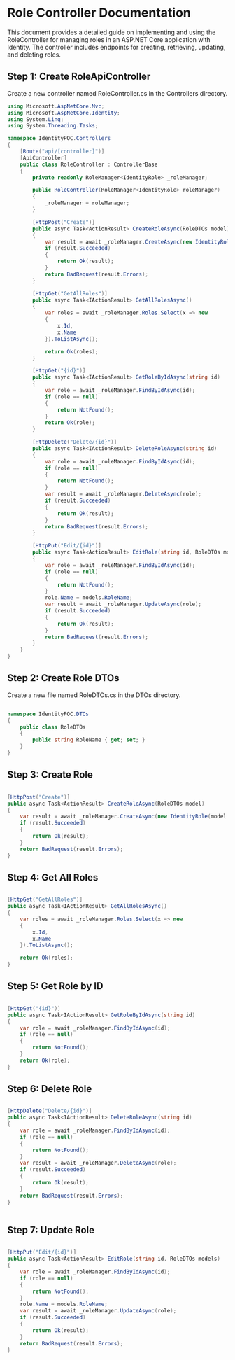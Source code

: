 # Role Controller Documentation
This document provides a detailed guide on implementing and using the RoleController for managing roles in an ASP.NET Core application with Identity. The controller includes endpoints for creating, retrieving, updating, and deleting roles.


## Step 1: Create RoleApiController

Create a new controller named RoleController.cs in the Controllers directory.

```csharp
using Microsoft.AspNetCore.Mvc;
using Microsoft.AspNetCore.Identity;
using System.Linq;
using System.Threading.Tasks;

namespace IdentityPOC.Controllers
{
    [Route("api/[controller]")]
    [ApiController]
    public class RoleController : ControllerBase
    {
        private readonly RoleManager<IdentityRole> _roleManager;

        public RoleController(RoleManager<IdentityRole> roleManager)
        {
            _roleManager = roleManager;
        }

        [HttpPost("Create")]
        public async Task<ActionResult> CreateRoleAsync(RoleDTOs model)
        {
            var result = await _roleManager.CreateAsync(new IdentityRole(model.RoleName));
            if (result.Succeeded)
            {
                return Ok(result);
            }
            return BadRequest(result.Errors);
        }

        [HttpGet("GetAllRoles")]
        public async Task<IActionResult> GetAllRolesAsync()
        {
            var roles = await _roleManager.Roles.Select(x => new
            {
                x.Id,
                x.Name
            }).ToListAsync();

            return Ok(roles);
        }

        [HttpGet("{id}")]
        public async Task<IActionResult> GetRoleByIdAsync(string id)
        {
            var role = await _roleManager.FindByIdAsync(id);
            if (role == null)
            {
                return NotFound();
            }
            return Ok(role);
        }

        [HttpDelete("Delete/{id}")]
        public async Task<IActionResult> DeleteRoleAsync(string id)
        {
            var role = await _roleManager.FindByIdAsync(id);
            if (role == null)
            {
                return NotFound();
            }
            var result = await _roleManager.DeleteAsync(role);
            if (result.Succeeded)
            {
                return Ok(result);
            }
            return BadRequest(result.Errors);
        }

        [HttpPut("Edit/{id}")]
        public async Task<ActionResult> EditRole(string id, RoleDTOs models)
        {
            var role = await _roleManager.FindByIdAsync(id);
            if (role == null)
            {
                return NotFound();
            }
            role.Name = models.RoleName;
            var result = await _roleManager.UpdateAsync(role);
            if (result.Succeeded)
            {
                return Ok(result);
            }
            return BadRequest(result.Errors);
        }
    }
}

```

## Step 2: Create Role DTOs

Create a new file named RoleDTOs.cs in the DTOs directory.

```csharp

namespace IdentityPOC.DTOs
{
    public class RoleDTOs
    {
        public string RoleName { get; set; }
    }
}

```


## Step 3: Create Role


```csharp

[HttpPost("Create")]
public async Task<ActionResult> CreateRoleAsync(RoleDTOs model)
{
    var result = await _roleManager.CreateAsync(new IdentityRole(model.RoleName));
    if (result.Succeeded)
    {
        return Ok(result);
    }
    return BadRequest(result.Errors);
}


```

## Step 4: Get All Roles


```csharp

[HttpGet("GetAllRoles")]
public async Task<IActionResult> GetAllRolesAsync()
{
    var roles = await _roleManager.Roles.Select(x => new
    {
        x.Id,
        x.Name
    }).ToListAsync();

    return Ok(roles);
}

```

## Step 5:  Get Role by ID


```csharp

[HttpGet("{id}")]
public async Task<IActionResult> GetRoleByIdAsync(string id)
{
    var role = await _roleManager.FindByIdAsync(id);
    if (role == null)
    {
        return NotFound();
    }
    return Ok(role);
}


```


## Step 6:  Delete Role


```csharp

[HttpDelete("Delete/{id}")]
public async Task<IActionResult> DeleteRoleAsync(string id)
{
    var role = await _roleManager.FindByIdAsync(id);
    if (role == null)
    {
        return NotFound();
    }
    var result = await _roleManager.DeleteAsync(role);
    if (result.Succeeded)
    {
        return Ok(result);
    }
    return BadRequest(result.Errors);
}



```

## Step 7:  Update Role


```csharp

[HttpPut("Edit/{id}")]
public async Task<ActionResult> EditRole(string id, RoleDTOs models)
{
    var role = await _roleManager.FindByIdAsync(id);
    if (role == null)
    {
        return NotFound();
    }
    role.Name = models.RoleName;
    var result = await _roleManager.UpdateAsync(role);
    if (result.Succeeded)
    {
        return Ok(result);
    }
    return BadRequest(result.Errors);
}
```
